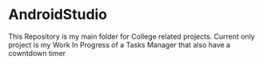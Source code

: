 # AndroidStudio
This Repository is my main folder for College related projects.
Current only project is my Work In Progress of a Tasks Manager that also have a cowntdown timer 
